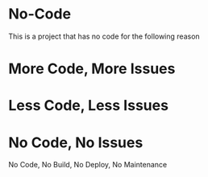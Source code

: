# No-Code
This is a project that has no code for the following reason
# More Code, More Issues
# Less Code, Less Issues
# No Code, No Issues

No Code, No Build, No Deploy, No Maintenance
